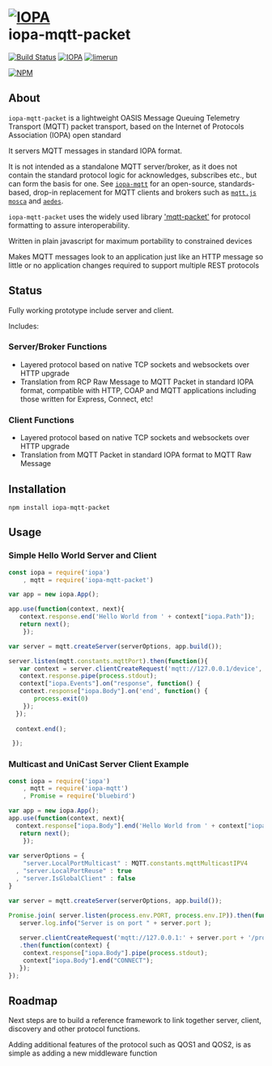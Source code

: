 # [![IOPA](http://iopa.io/iopa.png)](http://iopa.io)<br> iopa-mqtt-packet

[![Build Status](https://api.shippable.com/projects/TBD/badge?branchName=master)](https://app.shippable.com/projects/TBD) 
[![IOPA](https://img.shields.io/badge/iopa-middleware-99cc33.svg?style=flat-square)](http://iopa.io)
[![limerun](https://img.shields.io/badge/limerun-certified-3399cc.svg?style=flat-square)](https://nodei.co/npm/limerun/)

[![NPM](https://nodei.co/npm/iopa-mqtt-packet.png?downloads=true)](https://nodei.co/npm/iopa-mqtt-packet/)

## About
`iopa-mqtt-packet` is a lightweight OASIS Message Queuing Telemetry Transport (MQTT) packet transport, based on the Internet of Protocols Association (IOPA) open standard  

It servers MQTT messages in standard IOPA format.

It is not intended as a standalone MQTT server/broker, as it does not contain the standard protocol logic for acknowledges, subscribes etc., but can form the basis for one.  See [`iopa-mqtt`](https://github.com/iopa-source/iopa-mqtt) for an open-source, standards-based, drop-in replacement for MQTT clients and brokers such as [`mqtt.js`](https://github.com/mqttjs/MQTT.js) [`mosca`](https://github.com/mcollina/mosca) and [`aedes`](https://github.com/mcollina/aedes).

`iopa-mqtt-packet` uses the widely used library ['mqtt-packet'](https://github.com/mqttjs/mqtt-packet) for protocol formatting to assure interoperability.

Written in plain javascript for maximum portability to constrained devices

Makes MQTT messages look to an application just like an HTTP message so little or no application changes required to support multiple REST protocols

## Status

Fully working prototype include server and client.

Includes:

### Server/Broker Functions

  * Layered protocol based on native TCP sockets and websockets over HTTP upgrade
  * Translation from RCP Raw Message to MQTT Packet in standard IOPA format, compatible with HTTP, COAP and MQTT applications including those written for Express, Connect, etc!
    
### Client Functions
  * Layered protocol based on native TCP sockets and websockets over HTTP upgrade
  * Translation from MQTT Packet in standard IOPA format to MQTT Raw Message
 
## Installation

    npm install iopa-mqtt-packet

## Usage
    
### Simple Hello World Server and Client
``` js
const iopa = require('iopa')
    , mqtt = require('iopa-mqtt-packet')      

var app = new iopa.App();

app.use(function(context, next){
   context.response.end('Hello World from ' + context["iopa.Path"]);
   return next();
    });

var server = mqtt.createServer(serverOptions, app.build());

server.listen(mqtt.constants.mqttPort).then(function(){
   var context = server.clientCreateRequest('mqtt://127.0.0.1/device', "CONNECT");
   context.response.pipe(process.stdout);
   context["iopa.Events"].on("response", function() {
   context.response["iopa.Body"].on('end', function() {
       process.exit(0)
    });
  });
  
  context.end();

 });

``` 

### Multicast and UniCast Server Client Example
``` js
const iopa = require('iopa')
    , mqtt = require('iopa-mqtt')      
    , Promise = require('bluebird')

var app = new iopa.App();
app.use(function(context, next){
  context.response["iopa.Body"].end('Hello World from ' + context["iopa.Path"]);
   return next();
    });
    
var serverOptions = {
    "server.LocalPortMulticast" : MQTT.constants.mqttMulticastIPV4
  , "server.LocalPortReuse" : true
  , "server.IsGlobalClient" : false
}

var server = mqtt.createServer(serverOptions, app.build());

Promise.join( server.listen(process.env.PORT, process.env.IP)).then(function(){
   server.log.info("Server is on port " + server.port );
  
   server.clientCreateRequest('mqtt://127.0.0.1:' + server.port + '/projector', "GET")
   .then(function(context) {
    context.response["iopa.Body"].pipe(process.stdout);
    context["iopa.Body"].end("CONNECT");
   });
});
``` 
  
## Roadmap

Next steps are to build a reference framework to link together server, client, discovery and other protocol functions.

Adding additional features of the protocol such as QOS1 and QOS2, is as simple as adding a new middleware function 
  

 